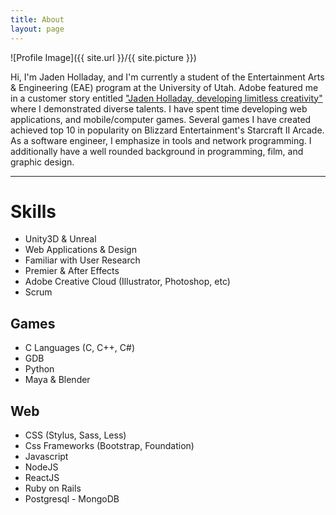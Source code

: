 ```yaml
---
title: About
layout: page
---
```


![Profile Image]({{ site.url }}/{{ site.picture }})

Hi, I'm Jaden Holladay, and I'm currently a student of the Entertainment Arts & Engineering (EAE) program at the University of Utah. Adobe featured me in a customer story entitled ["Jaden Holladay, developing limitless creativity"](../adobe) where I demonstrated diverse talents. I have spent time developing web applications, and mobile/computer games. Several games I have created achieved top 10 in popularity on Blizzard Entertainment's Starcraft II Arcade. As a software engineer, I emphasize in tools and network programming. I additionally have a well rounded background in programming, film, and graphic design.

---
# Skills

- Unity3D & Unreal
- Web Applications & Design
- Familiar with User Research
- Premier & After Effects
- Adobe Creative Cloud (Illustrator, Photoshop, etc)
- Scrum

## Games

- C Languages (C, C++, C#)
- GDB
- Python
- Maya & Blender

## Web

- CSS (Stylus, Sass, Less)
- Css Frameworks (Bootstrap, Foundation)
- Javascript
- NodeJS
- ReactJS
- Ruby on Rails
- Postgresql - MongoDB
